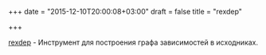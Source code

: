 +++
date = "2015-12-10T20:00:08+03:00"
draft = false
title = "rexdep"

+++

<p><a href="https://github.com/itchyny/rexdep">rexdep</a>&nbsp;- Инструмент для построения графа зависимостей в исходниках.</p>

